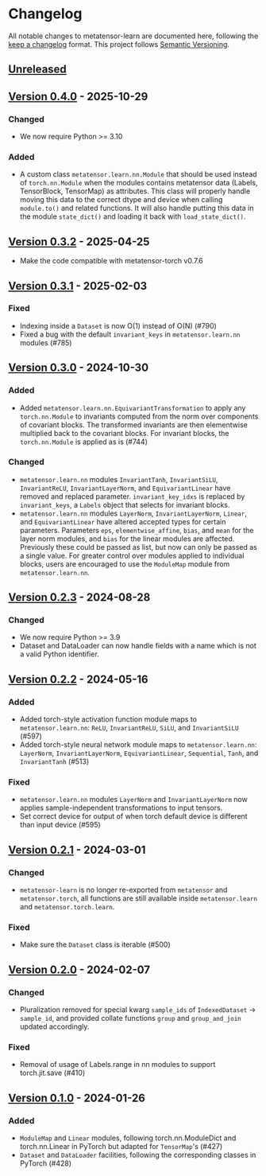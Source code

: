# Changelog

All notable changes to metatensor-learn are documented here, following the
[keep a changelog](https://keepachangelog.com/en/1.1.0/) format. This project
follows [Semantic Versioning](https://semver.org/spec/v2.0.0.html).

## [Unreleased](https://github.com/metatensor/metatensor/)

<!-- Possible sections

### Added

### Fixed

### Changed

### Removed
-->

## [Version 0.4.0](https://github.com/metatensor/metatensor/releases/tag/metatensor-learn-v0.4.0) - 2025-10-29

### Changed

- We now require Python >= 3.10

### Added

- A custom class `metatensor.learn.nn.Module` that should be used instead of
  `torch.nn.Module` when the modules contains metatensor data (Labels,
  TensorBlock, TensorMap) as attributes. This class will properly handle moving
  this data to the correct dtype and device when calling `module.to()` and
  related functions. It will also handle putting this data in the module
  `state_dict()` and loading it back with `load_state_dict()`.

## [Version 0.3.2](https://github.com/metatensor/metatensor/releases/tag/metatensor-learn-v0.3.2) - 2025-04-25

- Make the code compatible with metatensor-torch v0.7.6

## [Version 0.3.1](https://github.com/metatensor/metatensor/releases/tag/metatensor-learn-v0.3.1) - 2025-02-03

### Fixed

- Indexing inside a `Dataset` is now O(1) instead of O(N) (#790)
- Fixed a bug with the default `invariant_keys` in `metatensor.learn.nn` modules (#785)


## [Version 0.3.0](https://github.com/metatensor/metatensor/releases/tag/metatensor-learn-v0.3.0) - 2024-10-30

### Added

- Added `metatensor.learn.nn.EquivariantTransformation` to apply any
  `torch.nn.Module` to invariants computed from the norm over components of covariant
  blocks. The transformed invariants are then elementwise multiplied back to the
  covariant blocks. For invariant blocks, the `torch.nn.Module` is applied as is (#744)

### Changed

- `metatensor.learn.nn` modules `InvariantTanh`, `InvariantSiLU`, `InvariantReLU`,
  `InvariantLayerNorm`, and `EquivariantLinear` have removed and replaced parameter.
  `invariant_key_idxs` is replaced by `invariant_keys`, a `Labels` object that selects
  for invariant blocks.
- `metatensor.learn.nn` modules `LayerNorm`, `InvariantLayerNorm`, `Linear`, and
  `EquivariantLinear` have altered accepted types for certain parameters. Parameters
  `eps`, `elementwise_affine`, `bias`, and `mean` for the layer norm modules, and `bias`
   for the linear modules are affected. Previously these could be passed as list, but
   now can only be passed as a single value. For greater control over modules applied to
   individual blocks, users are encouraged to use the `ModuleMap` module from
   `metatensor.learn.nn`.

## [Version 0.2.3](https://github.com/metatensor/metatensor/releases/tag/metatensor-learn-v0.2.3) - 2024-08-28

### Changed

- We now require Python >= 3.9
- Dataset and DataLoader can now handle fields with a name which is not a valid
  Python identifier.

## [Version 0.2.2](https://github.com/metatensor/metatensor/releases/tag/metatensor-learn-v0.2.2) - 2024-05-16

### Added

- Added torch-style activation function module maps to `metatensor.learn.nn`: `ReLU`,
  `InvariantReLU`, `SiLU`, and `InvariantSiLU` (#597)
- Added torch-style neural network module maps to `metatensor.learn.nn`:
  `LayerNorm`, `InvariantLayerNorm`, `EquivariantLinear`, `Sequential`, `Tanh`,
  and `InvariantTanh` (#513)

### Fixed

- `metatensor.learn.nn` modules `LayerNorm` and `InvariantLayerNorm` now applies
  sample-independent transformations to input tensors.
- Set correct device for output of when torch default device is different than input device (#595)

## [Version 0.2.1](https://github.com/metatensor/metatensor/releases/tag/metatensor-learn-v0.2.1) - 2024-03-01

### Changed

- `metatensor-learn` is no longer re-exported from `metatensor` and
  `metatensor.torch`, all functions are still available inside
  `metatensor.learn` and `metatensor.torch.learn`.

### Fixed

- Make sure the `Dataset` class is iterable (#500)

## [Version 0.2.0](https://github.com/metatensor/metatensor/releases/tag/metatensor-learn-v0.2.0) - 2024-02-07

### Changed

- Pluralization removed for special kwarg `sample_ids` of `IndexedDataset` ->
  `sample_id`, and provided collate functions `group` and `group_and_join`
  updated accordingly.

### Fixed

- Removal of usage of Labels.range in nn modules to support torch.jit.save (#410)

## [Version 0.1.0](https://github.com/metatensor/metatensor/releases/tag/metatensor-learn-v0.1.0) - 2024-01-26

### Added

- `ModuleMap` and `Linear` modules, following torch.nn.ModuleDict and
  torch.nn.Linear in PyTorch but adapted for `TensorMap`'s (#427)
- `Dataset` and `DataLoader` facilities, following the corresponding classes in
  PyTorch (#428)
